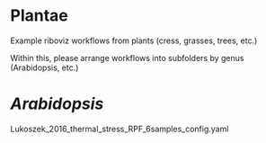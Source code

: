 # Plantae

Example riboviz workflows from plants (cress, grasses, trees, etc.)

Within this, please arrange workflows into subfolders by genus (Arabidopsis, etc.)

# *Arabidopsis*

Lukoszek_2016_thermal_stress_RPF_6samples_config.yaml
